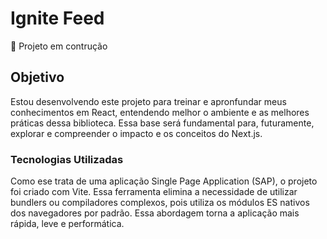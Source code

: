 # Ignite Feed

🚧 Projeto em contrução


## Objetivo

Estou desenvolvendo este projeto para treinar e apronfundar meus conhecimentos em React, entendendo melhor o ambiente e as melhores práticas dessa biblioteca. Essa base será fundamental para, futuramente, explorar e compreender o impacto e os conceitos do Next.js.


### Tecnologias Utilizadas
Como ese trata de uma aplicação Single Page Application (SAP), o projeto foi criado com Vite. Essa ferramenta elimina a necessidade de utilizar bundlers ou compiladores complexos, pois utiliza os módulos ES nativos dos navegadores por padrão. Essa abordagem torna a aplicação mais rápida, leve e performática.


<!-- desenvolver o tópico Funcionalidades  -->